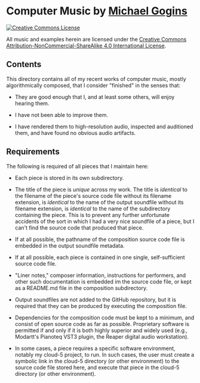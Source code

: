 # Computer Music by <a href="https://michaelgogins.tumblr.com">Michael Gogins</a>

<a rel="license" href="http://creativecommons.org/licenses/by-nc-sa/4.0/"><img alt="Creative Commons License" 
style="border-width:0" src="https://i.creativecommons.org/l/by-nc-sa/4.0/88x31.png" />
</a>
<p>All music and examples herein are licensed under the  
<a rel="license" href="http://creativecommons.org/licenses/by-nc-sa/4.0/">
Creative Commons Attribution-NonCommercial-ShareAlike 4.0 International License</a>.

## Contents

This directory contains all of my recent works of computer music, mostly 
algorithmically composed, that I consider "finished" in the senses that:

 - They are good enough that I, and at least some others, will enjoy hearing 
   them.

 - I have not been able to improve them.

 - I have rendered them to high-resolution audio, inspected and auditioned 
   them, and have found no obvious audio artifacts.

## Requirements

The following is required of all pieces that I maintain here:

 - Each piece is stored in its own subdirectory.

 - The title of the piece is _unique_ across my work. The title is _identical_ 
   to the filename of the piece's source code file without its filename 
   extension, is _identical_ to the name of the output soundfile without its 
   filename extension, is _identical_ to the name of the subdirectory 
   containing the piece. This is to prevent any further unfortunate accidents 
   of the sort in which I had a very nice soundfile of a piece, but I can't 
   find the source code that produced that piece.

 - If at all possible, the pathname of the composition source code file is 
   embedded in the output soundfile metadata.

 - If at all possible, each piece is contained in one single, self-sufficient 
   source code file.

 - "Liner notes," composer information, instructions for performers, and other 
   such documentation is embedded im the source code file, or kept as a 
   README.md file in the composition subdirectory.

 - Output soundfiles are not added to the GitHub repository, but it is 
   required that they can be produced by executing the composition file.

 - Dependencies for the composition code must be kept to a minimum, and 
   consist of open source code as far as possible. Proprietary software is 
   permitted if and only if it is both highly superior and widely used (e.g., 
   Modartt's Pianoteq VST3 plugin, the Reaper digital audio workstation).

 - In some cases, a piece requires a specific software environment, notably my 
   cloud-5 project, to run. In such cases, the user must create a symbolic 
   link in the cloud-5 directory (or other environment) to the source code 
   file stored here, and execute that piece in the cloud-5 directory (or other 
   environment).

 

